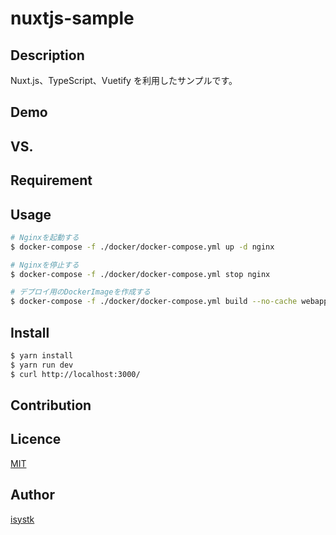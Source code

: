nuxtjs-sample
====

## Description

Nuxt.js、TypeScript、Vuetify を利用したサンプルです。

## Demo

## VS. 

## Requirement

## Usage

``` bash
# Nginxを起動する
$ docker-compose -f ./docker/docker-compose.yml up -d nginx

# Nginxを停止する
$ docker-compose -f ./docker/docker-compose.yml stop nginx

# デプロイ用のDockerImageを作成する
$ docker-compose -f ./docker/docker-compose.yml build --no-cache webapp
```

## Install

``` bash
$ yarn install
$ yarn run dev
$ curl http://localhost:3000/
```

## Contribution

## Licence

[MIT](https://github.com/isystk/ecr-sample/LICENCE)

## Author

[isystk](https://github.com/isystk)


